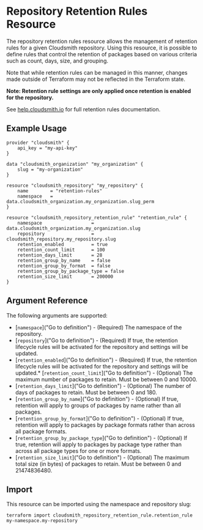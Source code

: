# Repository Retention Rules Resource

The repository retention rules resource allows the management of retention rules for a given Cloudsmith repository. Using this resource, it is possible to define rules that control the retention of packages based on various criteria such as count, days, size, and grouping.

Note that while retention rules can be managed in this manner, changes made outside of Terraform may not be reflected in the Terraform state.

**Note: Retention rule settings are only applied once retention is enabled for the repository.**

See [help.cloudsmith.io](https://help.cloudsmith.io/docs/retention-lifecycle#:~:text=Retention%20rules%20only%20activate%20when,1000%20day%20package%20be%20deleted.) for full retention rules documentation.

## Example Usage

```hcl
provider "cloudsmith" {
    api_key = "my-api-key"
}

data "cloudsmith_organization" "my_organization" {
    slug = "my-organization"
}

resource "cloudsmith_repository" "my_repository" {
    name        = "retention-rules"
    namespace   = data.cloudsmith_organization.my_organization.slug_perm
}

resource "cloudsmith_repository_retention_rule" "retention_rule" {
    namespace                  = data.cloudsmith_organization.my_organization.slug
    repository                 = cloudsmith_repository.my_repository.slug
    retention_enabled          = true
    retention_count_limit      = 100
    retention_days_limit       = 28
    retention_group_by_name    = false
    retention_group_by_format  = false
    retention_group_by_package_type = false
    retention_size_limit       = 200000
}
```

## Argument Reference

The following arguments are supported:

* [`namespace`]("Go to definition") - (Required) The namespace of the repository.
* [`repository`]("Go to definition") - (Required) If true, the retention lifecycle rules will be activated for the repository and settings will be updated.
* [`retention_enabled`]("Go to definition") - (Required) If true, the retention lifecycle rules will be activated for the repository and settings will be updated.* [`retention_count_limit`]("Go to definition") - (Optional) The maximum number of packages to retain. Must be between 0 and 10000.
* [`retention_days_limit`]("Go to definition") - (Optional) The number of days of packages to retain. Must be between 0 and 180.
* [`retention_group_by_name`]("Go to definition") - (Optional) If true, retention will apply to groups of packages by name rather than all packages.
* [`retention_group_by_format`]("Go to definition") - (Optional) If true, retention will apply to packages by package formats rather than across all package formats.
* [`retention_group_by_package_type`]("Go to definition") - (Optional) If true, retention will apply to packages by package type rather than across all package types for one or more formats.
* [`retention_size_limit`]("Go to definition") - (Optional) The maximum total size (in bytes) of packages to retain. Must be between 0 and 21474836480.

## Import

This resource can be imported using the namespace and repository slug:

```shell
terraform import cloudsmith_repository_retention_rule.retention_rule my-namespace.my-repository
```